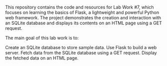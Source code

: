 This repository contains the code and resources for Lab Work #7, which focuses on learning the basics of Flask, a lightweight and powerful Python web framework.
The project demonstrates the creation and interaction with an SQLite database and displays its contents on an HTML page using a GET request.

The main goal of this lab work is to:

Create an SQLite database to store sample data.
Use Flask to build a web server.
Fetch data from the SQLite database using a GET request.
Display the fetched data on an HTML page.

